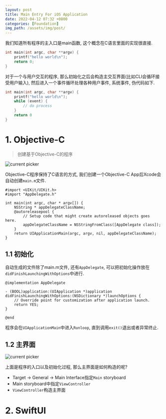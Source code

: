 ```yaml
---
layout: post
title: Main Entry For iOS Application
date: 2022-04-12 07:32 +0800
categories: [Foundation]
img_path: /assets/img/post/
---
```


我们知道所有程序的主入口是main函数, 这个概念在C语言里面的实现很直接.
```c
int main(int argc, char **argv) {
    printf("hello world\n");
    return 0;
}
```
对于一个与用户交互的程序, 那么初始化之后会构造主交互界面(比如CLI会循环接受用户输入), 然后进入一个事件循环处理各种用户事件, 系统事件, 伪代码如下.
```c
int main(int argc, char **argv) {
    printf("hello world\n");
    while (event) {
        // do process
    }
    return 0
}
```
# 1. Objective-C

> 创建基于Objective-C的程序

![current picker](objc-start.gif)

Objective-C程序保持了C语言的方式, 我们创建一个Objective-C App后Xcode会自动创建`main.m`文件.

```objc
#import <UIKit/UIKit.h>
#import "AppDelegate.h"

int main(int argc, char * argv[]) {
    NSString * appDelegateClassName;
    @autoreleasepool {
        // Setup code that might create autoreleased objects goes here.
        appDelegateClassName = NSStringFromClass([AppDelegate class]);
    }
    return UIApplicationMain(argc, argv, nil, appDelegateClassName);
}

```
## 1.1 初始化

自动生成的文件除了main.m文件, 还有`AppDelegate`, 可以把初始化操作放在`didFinishLaunchingWithOptions`中进行.
```objc
@implementation AppDelegate

- (BOOL)application:(UIApplication *)application didFinishLaunchingWithOptions:(NSDictionary *)launchOptions {
    // Override point for customization after application launch.
    return YES;
}

@end

```

程序会在`UIApplicationMain`中进入`Runloop`, 直到调用`exit()`退出或者异常终止.

## 1.2 主界面

 ![current picker](objc-main-screen.jpg)

上面是程序的入口以及初始化过程, 那么主界面是如何构造的呢?
- Target -> General -> Main Interface指定`Main` storyboard
- Main storyboard中指定`ViewController`
- `ViewController`构造主界面

# 2. SwiftUI

